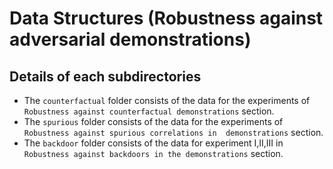 # Data Structures (Robustness against adversarial demonstrations)


## Details of each subdirectories

- The `counterfactual` folder consists of the data for the experiments of `Robustness against counterfactual demonstrations` section.
- The `spurious` folder consists of the data for the experiments of `Robustness against spurious correlations in  demonstrations` section.
- The `backdoor` folder consists of the data for experiment I,II,III in `Robustness against backdoors in the demonstrations` section.  

